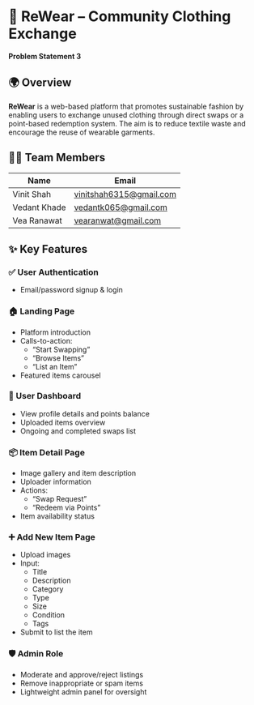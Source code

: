 # 🧥 ReWear – Community Clothing Exchange  
**Problem Statement 3**

## 🌍 Overview
**ReWear** is a web-based platform that promotes sustainable fashion by enabling users to exchange unused clothing through direct swaps or a point-based redemption system. The aim is to reduce textile waste and encourage the reuse of wearable garments.

## 👨‍💻 Team Members

| Name          | Email                        |
|---------------|------------------------------|
| Vinit Shah    | vinitshah6315@gmail.com      |
| Vedant Khade  | vedantk065@gmail.com         |
| Vea Ranawat   | vearanwat@gmail.com          |


## ✨ Key Features

### ✅ User Authentication
- Email/password signup & login

### 🏠 Landing Page
- Platform introduction  
- Calls-to-action:
  - “Start Swapping”
  - “Browse Items”
  - “List an Item”
- Featured items carousel

### 👤 User Dashboard
- View profile details and points balance
- Uploaded items overview
- Ongoing and completed swaps list

### 📦 Item Detail Page
- Image gallery and item description
- Uploader information
- Actions:
  - “Swap Request”
  - “Redeem via Points”
- Item availability status

### ➕ Add New Item Page
- Upload images
- Input:
  - Title
  - Description
  - Category
  - Type
  - Size
  - Condition
  - Tags
- Submit to list the item

### 🛡️ Admin Role
- Moderate and approve/reject listings
- Remove inappropriate or spam items
- Lightweight admin panel for oversight


